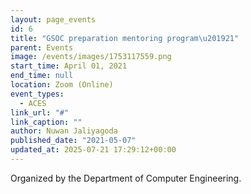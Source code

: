 ```yaml
---
layout: page_events
id: 6
title: "GSOC preparation mentoring program\u201921"
parent: Events
image: /events/images/1753117559.png
start_time: April 01, 2021
end_time: null
location: Zoom (Online)
event_types:
  - ACES
link_url: "#"
link_caption: ""
author: Nuwan Jaliyagoda
published_date: "2021-05-07"
updated_at: 2025-07-21 17:29:12+00:00
---
```


<!-- Automated Update by GitHub Actions -->

<p>Organized by the Department of Computer Engineering.</p>
